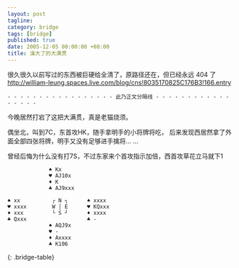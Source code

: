 ```yaml
---
layout: post
tagline:
category: bridge
tags: [bridge]
published: true
date: 2005-12-05 00:00:00 +08:00
title: 溴大了的大满贯
---
```


 很久很久以前写过的东西被巨硬给全清了，原路径还在，但已经永远 404 了
 <http://william-leung.spaces.live.com/blog/cns!8035170825C176B3!166.entry>

` - - - - - - - - - - - - - - - - - 此乃正文分隔线 - - - - - - - - - - - - - - - - - `

今晚居然打宕了这把大满贯，真是老猫烧须。

偶坐北，叫到7C，东首攻HK，随手拿明手的小将牌将吃，
后来发现西居然拿了外面全部四张将牌，明手又没有足够进手擒将... ...

曾经后悔为什么没有打7S，不过东家来个首攻指示加倍，西首攻草花立马就下1


                 ♠ Kx
                 ♥ AJ10x
                 ♦ K
                 ♣ AJ9xxx

    ♠ xx          ┌ N ┐      ♠ xxxx
    ♥ xxxx        W │ E      ♥ KQxxx
    ♦ xxx         └ S ┘      ♦ xxxx
    ♣ Qxxx                   ♣ -
                 ♠ AQJ9x
                 ♥ -
                 ♦ Axxxx
                 ♣ K106
{: .bridge-table}
